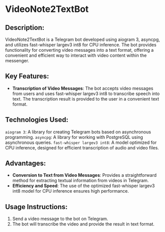 # VideoNote2TextBot
## Description:
VideoNote2TextBot is a Telegram bot developed using aiogram 3, asyncpg, and utilizes fast-whisper largev3 int8 for CPU inference. The bot provides functionality for converting video messages into a text format, offering a convenient and efficient way to interact with video content within the messenger.

## Key Features:

- **Transcription of Video Messages**:
The bot accepts video messages from users and uses fast-whisper largev3 int8 to transcribe speech into text.
The transcription result is provided to the user in a convenient text format.
## Technologies Used:

`aiogram 3`: A library for creating Telegram bots based on asynchronous programming.
`asyncpg`: A library for working with PostgreSQL using asynchronous queries.
`fast-whisper largev3 int8`: A model optimized for CPU inference, designed for efficient transcription of audio and video files.
## Advantages:

- **Conversion to Text from Video Messages**: Provides a straightforward method for extracting textual information from videos in Telegram.
- **Efficiency and Speed**: The use of the optimized fast-whisper largev3 int8 model for CPU inference ensures high performance.
## Usage Instructions:

1. Send a video message to the bot on Telegram.
2. The bot will transcribe the video and provide the result in text format.
